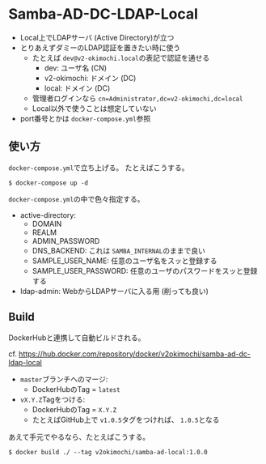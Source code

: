 # Samba-AD-DC-LDAP-Local

- Local上でLDAPサーバ (Active Directory)が立つ
- とりあえずダミーのLDAP認証を置きたい時に使う
  - たとえば `dev@v2-okimochi.local`の表記で認証を通せる
    - dev: ユーザ名 (CN)
    - v2-okimochi: ドメイン (DC)
    - local: ドメイン (DC)
  - 管理者ログインなら `cn=Administrator,dc=v2-okimochi,dc=local`
  - Local以外で使うことは想定していない
- port番号とかは `docker-compose.yml`参照


## 使い方
`docker-compose.yml`で立ち上げる。
たとえばこうする。

```
$ docker-compose up -d
```

`docker-compose.yml`の中で色々指定する。

- active-directory:
  - DOMAIN
  - REALM
  - ADMIN_PASSWORD
  - DNS_BACKEND: これは `SAMBA_INTERNAL`のままで良い
  - SAMPLE_USER_NAME: 任意のユーザ名をスッと登録する
  - SAMPLE_USER_PASSWORD: 任意のユーザのパスワードをスッと登録する
- ldap-admin: WebからLDAPサーバに入る用 (削っても良い)


## Build
DockerHubと連携して自動ビルドされる。

cf. https://hub.docker.com/repository/docker/v2okimochi/samba-ad-dc-ldap-local

- `master`ブランチへのマージ:
  - DockerHubのTag = `latest`
- `vX.Y.Z`Tagをつける:
  - DockerHubのTag = `X.Y.Z`
  - たとえばGitHub上で `v1.0.5`タグをつければ、 `1.0.5`となる


あえて手元でやるなら、たとえばこうする。

```
$ docker build ./ --tag v2okimochi/samba-ad-local:1.0.0
```
